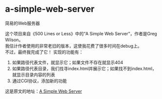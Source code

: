 # a-simple-web-server
简易的Web服务器

这个项目来自《500 Lines or Less》中的“A Simple Web Server”，作者是Greg Wilson。  
我估计作者使用的非常老旧的版本，这使我花费了很多时间在debug上。  
不过，最终我完成了它！
实现的功能有：  
1. 如果路径代表文件，就显示它；如果文件不存在就显示404
2. 如果路径代表目录，我们找寻index.html并展示它；如果找不到index.html，就显示目录内容的列表
3. 通过CGI协议，添加新的功能

这是原文的地址：[A Simple Web Server](http://aosabook.org/en/500L/a-simple-web-server.html)

